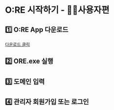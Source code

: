 # O:RE 시작하기 - 🙋🏻사용자편

## 1️⃣ O:RE App 다운로드

[다운로드 클릭](https://ore-s3.s3.ap-northeast-2.amazonaws.com/application/ORE+Setup+1.0.1.zip)

## 2️⃣ ORE.exe 실행

## 3️⃣ 도메인 입력

## 4️⃣ 관리자 회원가입 또는 로그인